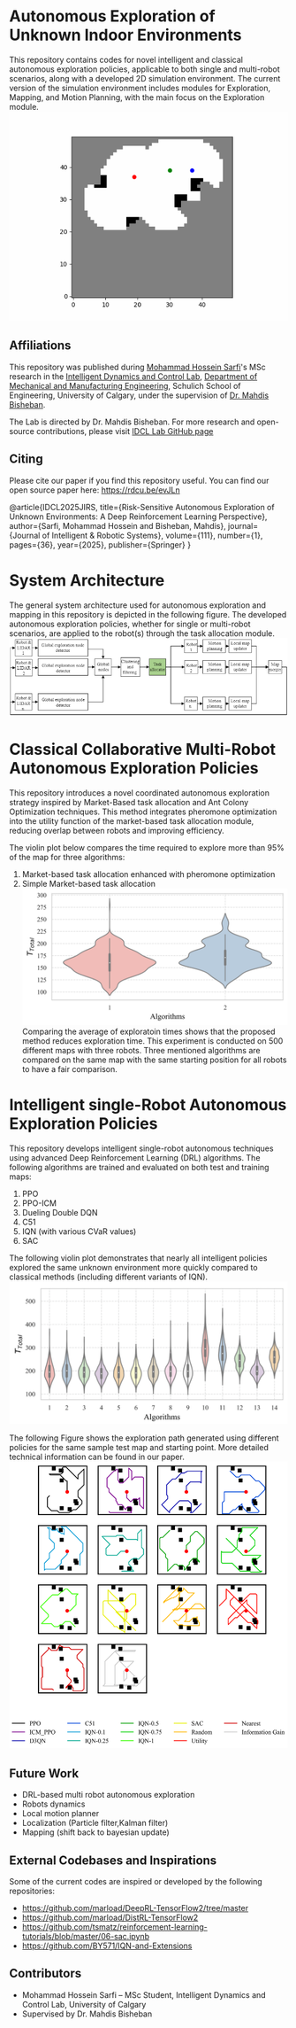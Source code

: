 # Autonomous Exploration of Unknown Indoor Environments 
This repository contains codes for novel intelligent and classical autonomous exploration policies, applicable to both single and multi-robot scenarios, along with a developed 2D simulation environment. The current version of the simulation environment includes modules for Exploration, Mapping, and Motion Planning, with the main focus on the Exploration module.<br />
![Autonomous Exploration Animation](images/Animation_3_Nonlearning_Exploration.gif)

## Affiliations
This repository was published during [Mohammad Hossein Sarfi](https://github.com/mohasarfi)'s MSc research in the [Intelligent Dynamics and Control Lab](https://ucalgary.ca/labs/intelligent-dynamics-control-lab), [Department of Mechanical and Manufacturing Engineering](https://schulich.ucalgary.ca/mechanical-manufacturing), Schulich School of Engineering, University of Calgary, under the supervision of [Dr. Mahdis Bisheban](https://profiles.ucalgary.ca/mahdis-bisheban). 

The Lab is directed by Dr. Mahdis Bisheban. For more research and open-source contributions, please visit [IDCL Lab GitHub page](https://github.com/IDCL-UCalgary)


## Citing
Please cite our paper if you find this repository useful. You can find our open source paper here:
https://rdcu.be/evJLn 

@article{IDCL2025JIRS,
  title={Risk-Sensitive Autonomous Exploration of Unknown Environments: A Deep Reinforcement Learning Perspective},
  author={Sarfi, Mohammad Hossein and Bisheban, Mahdis},
  journal={Journal of Intelligent \& Robotic Systems},
  volume={111},
  number={1},
  pages={36},
  year={2025},
  publisher={Springer}
}

# System Architecture 
The general system architecture used for autonomous exploration and mapping in this repository is depicted in the following figure. The developed autonomous exploration policies, whether for single or multi-robot scenarios, are applied to the robot(s) through the task allocation module.
![System Architecture](images/SysArch.png)

# Classical Collaborative Multi-Robot Autonomous Exploration Policies
This repository introduces a novel coordinated autonomous exploration strategy inspired by Market-Based task allocation and Ant Colony Optimization techniques. This method integrates pheromone optimization into the utility function of the market-based task allocation module, reducing overlap between robots and improving efficiency.

The violin plot below compares the time required to explore more than 95% of the map for three algorithms:

1. Market-based task allocation enhanced with pheromone optimization
2. Simple Market-based task allocation
![Nonlearning Violin](images/NonLearning_Violin.png)
Comparing the average of exploratoin times shows that the proposed method reduces exploration time. This experiment is conducted on 500 different maps with three robots. Three mentioned algorithms are compared on the same map with the same starting position for all robots to have a fair comparison. 

# Intelligent single-Robot Autonomous Exploration Policies
This repository develops intelligent single-robot autonomous techniques using advanced Deep Reinforcement Learning (DRL) algorithms. The following algorithms are trained and evaluated on both test and training maps:

1. PPO
2. PPO-ICM
3. Dueling Double DQN
4. C51
5. IQN (with various CVaR values)
6. SAC

The following violin plot demonstrates that nearly all intelligent policies explored the same unknown environment more quickly compared to classical methods (including different variants of IQN). 
![DRL Violin Plot](images/RL_Violin.png)

The following Figure shows the exploration path generated using different policies for the same sample test map and starting
point. More detailed technical information can be found in our paper.
![Sample Trajectories](images/RL_Sample_Trajectory.png)



## Future Work
- DRL-based multi robot autonomous exploration 
- Robots dynamics 
- Local motion planner 
- Localization (Particle filter,Kalman filter)
- Mapping (shift back to bayesian update)

  
## External Codebases and Inspirations
Some of the current codes are inspired or developed by the following repositories: 
- https://github.com/marload/DeepRL-TensorFlow2/tree/master
- https://github.com/marload/DistRL-TensorFlow2
- https://github.com/tsmatz/reinforcement-learning-tutorials/blob/master/06-sac.ipynb
- https://github.com/BY571/IQN-and-Extensions
  
## Contributors

- Mohammad Hossein Sarfi – MSc Student, Intelligent Dynamics and Control Lab, University of Calgary
- Supervised by Dr. Mahdis Bisheban


